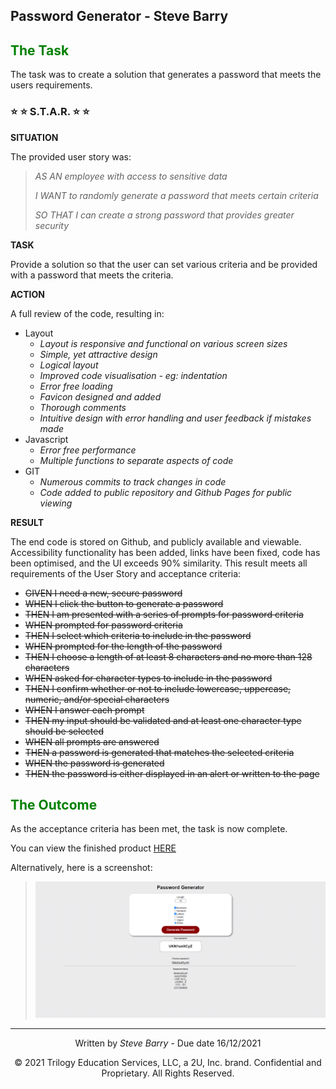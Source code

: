## Password Generator - Steve Barry

## <span style="color:green"> The Task</span>

The task was to create a solution that generates a password that meets the users requirements.

### ⭐ ⭐ S.T.A.R. ⭐ ⭐

**SITUATION**

The provided user story was: 

> <span style="font-style:italic">AS AN employee with access to sensitive data</span>
> 
> <span style="font-style:italic">I WANT to randomly generate a password that meets certain criteria</span>
>
> <span style="font-style:italic">SO THAT I can create a strong password that provides greater security</span>

**TASK**

Provide a solution so that the user can set various criteria and be provided with a password that meets the criteria.

**ACTION**

A full review of the code, resulting in:
* Layout
  * *Layout is responsive and functional on various screen sizes*
  * *Simple, yet attractive design*
  * *Logical layout*
  * *Improved code visualisation - eg: indentation*
  * *Error free loading*
  * *Favicon designed and added*
  * *Thorough comments*
  * *Intuitive design with error handling and user feedback if mistakes made*
* Javascript
  * *Error free performance*
  * *Multiple functions to separate aspects of code*
* GIT
  * *Numerous commits to track changes in code*
  * *Code added to public repository and Github Pages for public viewing*

**RESULT**

The end code is stored on Github, and publicly available and viewable. Accessibility functionality has been added, links have been fixed, code has been optimised, and the UI exceeds 90% similarity. This result meets all requirements of the User Story and acceptance criteria:

* ~~GIVEN I need a new, secure password~~
* ~~WHEN I click the button to generate a password~~
* ~~THEN I am presented with a series of prompts for password criteria~~
* ~~WHEN prompted for password criteria~~
* ~~THEN I select which criteria to include in the password~~
* ~~WHEN prompted for the length of the password~~
* ~~THEN I choose a length of at least 8 characters and no more than 128 characters~~
* ~~WHEN asked for character types to include in the password~~
* ~~THEN I confirm whether or not to include lowercase, uppercase, numeric, and/or special characters~~
* ~~WHEN I answer each prompt~~
* ~~THEN my input should be validated and at least one character type should be selected~~
* ~~WHEN all prompts are answered~~
* ~~THEN a password is generated that matches the selected criteria~~
* ~~WHEN the password is generated~~
* ~~THEN the password is either displayed in an alert or written to the page~~

## <span style="color:green"> The Outcome</span>

As the acceptance criteria has been met, the task is now complete.

You can view the finished product [HERE](https://nbs5000.github.io/passwordGenerator/)

Alternatively, here is a screenshot:

> ![Screenshot of Password Generator page](./assets/images/screen.png "Screenshot of Password Generator page")

---
<p style="text-align:center;">Written by <span style="font-style:italic">Steve Barry</span> - Due date 16/12/2021</p>

<p style="text-align:center;">© 2021 Trilogy Education Services, LLC, a 2U, Inc. brand. Confidential and Proprietary. All Rights Reserved.</p>
